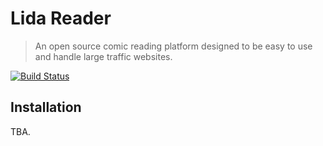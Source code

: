 # Lida Reader
> An open source comic reading platform designed to be easy to use and handle large traffic websites.

[![Build Status](https://travis-ci.org/LidaIO/reader.svg?branch=master)](https://travis-ci.org/LidaIO/reader)



## Installation

TBA.